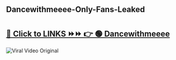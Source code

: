 
 ## Dancewithmeeee-Only-Fans-Leaked

# <h2><a href="https://clipsfans.com/Dancewithmeeee&ref=git">🔗 Click to LINKS ⏩⏩ 👉 🟢 Dancewithmeeee </a></h2>

<a href="https://clipsfans.com/Dancewithmeeee&ref=git" rel="nofollow" data-target="animated-image.originalLink"><img src="https://i.ibb.co.com/xMMVF88/686577567.gif" alt="Viral Video Original" style="max-width: 100%; display: inline-block;" data-target="animated-image.originalImage"></a>
